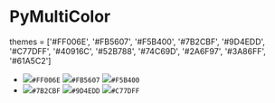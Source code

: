 # PyMultiColor
themes = ['#FF006E', '#FB5607', '#F5B400', '#7B2CBF', '#9D4EDD', '#C77DFF',
          '#40916C', '#52B788', '#74C69D', '#2A6F97', '#3A86FF', '#61A5C2']
          
- ![](https://via.placeholder.com/15/FF006E/000000?text=+)``#FF006E`` ![](https://via.placeholder.com/15/FB5607/000000?text=+)``#FB5607`` ![](https://via.placeholder.com/15/F5B400/000000?text=+)``#F5B400``
- ![](https://via.placeholder.com/15/7B2CBF/000000?text=+)``#7B2CBF`` ![](https://via.placeholder.com/15/9D4EDD/000000?text=+)``#9D4EDD`` ![](https://via.placeholder.com/15/C77DFF/000000?text=+)``#C77DFF``
